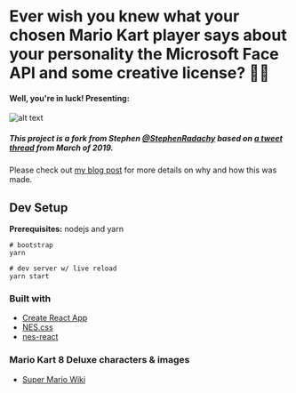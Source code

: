 # Ever wish you knew what your chosen Mario Kart player says about your personality the Microsoft Face API and some creative license? 🔮🤔
#### Well, you're in luck! Presenting:

![alt text](https://i.imgur.com/IeSsa75.png "Mario and Octocat image")

##### This project is a fork from Stephen [@StephenRadachy](https://twitter.com/StephenRadachy) based on [a tweet thread](https://twitter.com/ChloeCondon/status/1108738908999700480) from March of 2019.
Please check out [my blog post](https://medium.com/@chloecondon/using-the-microsoft-face-api-to-create-mario-kart-astrology-9a187cec4f35) for more details on why and how this was made.


## Dev Setup

**Prerequisites:** nodejs and yarn

```Shell
# bootstrap
yarn

# dev server w/ live reload
yarn start
```

### Built with
- [Create React App](https://github.com/facebook/create-react-app)
- [NES.css](https://github.com/nostalgic-css/NES.css)
- [nes-react](https://github.com/bschulte/nes-react)

### Mario Kart 8 Deluxe characters & images
- [Super Mario Wiki](https://www.mariowiki.com/Mario_Kart_8_Deluxe#Characters)